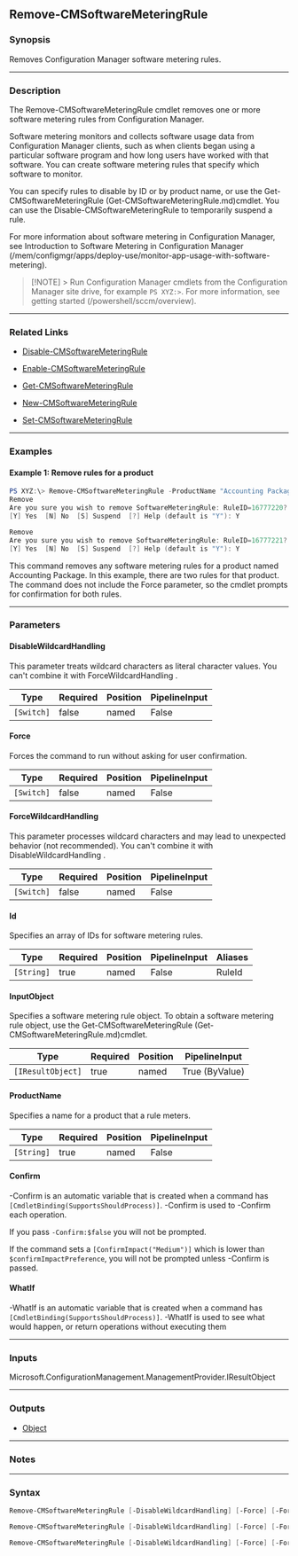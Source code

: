 Remove-CMSoftwareMeteringRule
-----------------------------




### Synopsis
Removes Configuration Manager software metering rules.



---


### Description

The Remove-CMSoftwareMeteringRule cmdlet removes one or more software metering rules from Configuration Manager.



Software metering monitors and collects software usage data from Configuration Manager clients, such as when clients began using a particular software program and how long users have worked with that software. You can create software metering rules that specify which software to monitor.



You can specify rules to disable by ID or by product name, or use the Get-CMSoftwareMeteringRule (Get-CMSoftwareMeteringRule.md)cmdlet. You can use the Disable-CMSoftwareMeteringRule to temporarily suspend a rule.



For more information about software metering in Configuration Manager, see Introduction to Software Metering in Configuration Manager (/mem/configmgr/apps/deploy-use/monitor-app-usage-with-software-metering).



> [!NOTE] > Run Configuration Manager cmdlets from the Configuration Manager site drive, for example `PS XYZ:>`. For more information, see getting started (/powershell/sccm/overview).



---


### Related Links
* [Disable-CMSoftwareMeteringRule](Disable-CMSoftwareMeteringRule)



* [Enable-CMSoftwareMeteringRule](Enable-CMSoftwareMeteringRule)



* [Get-CMSoftwareMeteringRule](Get-CMSoftwareMeteringRule)



* [New-CMSoftwareMeteringRule](New-CMSoftwareMeteringRule)



* [Set-CMSoftwareMeteringRule](Set-CMSoftwareMeteringRule)





---


### Examples
#### Example 1: Remove rules for a product
```PowerShell
PS XYZ:\> Remove-CMSoftwareMeteringRule -ProductName "Accounting Package"
Remove
Are you sure you wish to remove SoftwareMeteringRule: RuleID=16777220?
[Y] Yes  [N] No  [S] Suspend  [?] Help (default is "Y"): Y

Remove
Are you sure you wish to remove SoftwareMeteringRule: RuleID=16777221?
[Y] Yes  [N] No  [S] Suspend  [?] Help (default is "Y"): Y
```
This command removes any software metering rules for a product named Accounting Package. In this example, there are two rules for that product. The command does not include the Force parameter, so the cmdlet prompts for confirmation for both rules.


---


### Parameters
#### **DisableWildcardHandling**

This parameter treats wildcard characters as literal character values. You can't combine it with ForceWildcardHandling .






|Type      |Required|Position|PipelineInput|
|----------|--------|--------|-------------|
|`[Switch]`|false   |named   |False        |



#### **Force**

Forces the command to run without asking for user confirmation.






|Type      |Required|Position|PipelineInput|
|----------|--------|--------|-------------|
|`[Switch]`|false   |named   |False        |



#### **ForceWildcardHandling**

This parameter processes wildcard characters and may lead to unexpected behavior (not recommended). You can't combine it with DisableWildcardHandling .






|Type      |Required|Position|PipelineInput|
|----------|--------|--------|-------------|
|`[Switch]`|false   |named   |False        |



#### **Id**

Specifies an array of IDs for software metering rules.






|Type      |Required|Position|PipelineInput|Aliases|
|----------|--------|--------|-------------|-------|
|`[String]`|true    |named   |False        |RuleId |



#### **InputObject**

Specifies a software metering rule object. To obtain a software metering rule object, use the Get-CMSoftwareMeteringRule (Get-CMSoftwareMeteringRule.md)cmdlet.






|Type             |Required|Position|PipelineInput |
|-----------------|--------|--------|--------------|
|`[IResultObject]`|true    |named   |True (ByValue)|



#### **ProductName**

Specifies a name for a product that a rule meters.






|Type      |Required|Position|PipelineInput|
|----------|--------|--------|-------------|
|`[String]`|true    |named   |False        |



#### **Confirm**
-Confirm is an automatic variable that is created when a command has ```[CmdletBinding(SupportsShouldProcess)]```.
-Confirm is used to -Confirm each operation.

If you pass ```-Confirm:$false``` you will not be prompted.


If the command sets a ```[ConfirmImpact("Medium")]``` which is lower than ```$confirmImpactPreference```, you will not be prompted unless -Confirm is passed.

#### **WhatIf**
-WhatIf is an automatic variable that is created when a command has ```[CmdletBinding(SupportsShouldProcess)]```.
-WhatIf is used to see what would happen, or return operations without executing them


---


### Inputs
Microsoft.ConfigurationManagement.ManagementProvider.IResultObject





---


### Outputs
* [Object](https://learn.microsoft.com/en-us/dotnet/api/System.Object)






---


### Notes




---


### Syntax
```PowerShell
Remove-CMSoftwareMeteringRule [-DisableWildcardHandling] [-Force] [-ForceWildcardHandling] -Id <String> [-Confirm] [-WhatIf] [<CommonParameters>]
```
```PowerShell
Remove-CMSoftwareMeteringRule [-DisableWildcardHandling] [-Force] [-ForceWildcardHandling] -InputObject <IResultObject> [-Confirm] [-WhatIf] [<CommonParameters>]
```
```PowerShell
Remove-CMSoftwareMeteringRule [-DisableWildcardHandling] [-Force] [-ForceWildcardHandling] -ProductName <String> [-Confirm] [-WhatIf] [<CommonParameters>]
```
